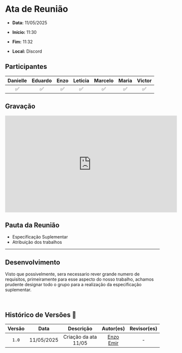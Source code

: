 # Ata de Reunião 

- **Data:** 11/05/2025

- **Início:** 11:30

- **Fim:** 11:32

- **Local:** Discord

## Participantes

| Danielle | Eduardo | Enzo | Leticia | Marcelo | Maria | Victor |
| :-: | :-: | :-: | :-: | :-: | :-: | :-: |
| ✅ | ✅ | ✅ | ✅ | ✅ | ✅ | ✅ |


## Gravação

<p style="text-align: center">
<iframe width="560" height="315" src="https://www.youtube.com/embed/f3l2UxURNPo?si=SdwgpAPvXhVO_HzS" title="YouTube video player" frameborder="0" allow="accelerometer; autoplay; clipboard-write; encrypted-media; gyroscope; picture-in-picture; web-share" referrerpolicy="strict-origin-when-cross-origin" allowfullscreen></iframe>
</p>

## Pauta da Reunião

- Especificação Suplementar
- Atribuição dos trabalhos

---

## Desenvolvimento

Visto que possivelmente, sera necessario rever grande numero de requisitos, primeiramente para esse aspecto do nosso trabalho, achamos prudente designar todo o grupo para a realização da especificação suplementar.


<br>

## Histórico de Versões 📅

| Versão | Data | Descrição | Autor(es) | Revisor(es) |
| :-: | :-: | :-: | :-: | :-: |
| `1.0`  | 11/05/2025 | Criação da ata 11/05 | [Enzo Emir](https://github.com/EnzoEmir) | - |